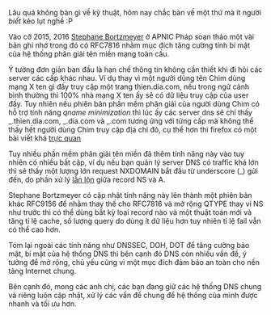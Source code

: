 Lâu quá không bàn gì về kỹ thuật, hôm nay chắc bàn về một thứ mà ít người *biết* kẻo lụt nghề :P

Vào cỡ 2015, 2016 [Stephane Bortzmeyer](https://dblp.org/pid/186/8836.html) ở APNIC Pháp soạn thảo một vài bản ghi nhớ trong đó có RFC7816 nhằm mục đích tăng cường tính bí mật của hệ thống phân giải tên miền mạng toàn cầu. 

Ý tưởng đơn giản ban đầu là hạn chế thông tin không cần thiết khi đi hỏi các server các cấp khác nhau. Ví dụ thay vì một người dùng tên Chim dùng mạng X ten gì đấy truy cập một trang thien.dia.com, nếu trong ngữ cảnh bình thường thì 100% nhà mạng X ten ấy sẽ có dữ liệu truy cập của user đấy. Tuy nhiên nếu phiên bản phần mềm phân giải của người dùng Chim có hỗ trợ tính năng *qname minimization* thì lúc ấy các server dns sẽ chỉ thấy _.thien.dia.com, _.dia.com và _.com tương ứng với từng cấp mà không thể thấy hết người dùng Chim truy cập địa chỉ đó, cụ thể hơn thì firefox có một bài viết khá [trực quan](https://hacks.mozilla.org/2018/05/a-cartoon-intro-to-dns-over-https/)

Tuy nhiều phần mềm phân giải tên miền đã thêm tính năng này vào tuy nhiên có nhiều bất cập, ví dụ nếu bạn quản lý server DNS có traffic khá lớn thì sẽ thấy một lượng lớn request NXDOMAIN bắt đầu từ underscore (_) gửi đến, do phần xử lý [lẫn lộn](https://ns1.com/blog/why-qname-minimization-can-lead-to-increased-nxdomain-responses) giữa record NS và A.

Stephane Bortzmeyer có cập nhật tính năng này lên thành một phiên bản khác RFC9156 để nhằm thay thế cho RFC7816 và mở rộng QTYPE thay vì NS như trước thì có thể dùng bất kỳ loại record nào và một thuật toán mới và tăng tỉ lệ cache, số lượng query do dùng ít dữ liệu hơn tuy nhiên tỉ lệ fail vẫn có thể cao hơn.

Tóm lại ngoài các tính năng như DNSSEC, DOH, DOT để tăng cường bảo mật, bí mật của hệ thống DNS thì bên cạnh đó DNS còn nhiều vấn đề, ý tưởng để mở rộng, chủ yếu cũng vì một mục đích đảm bảo an toàn cho nền tảng Internet chung.

Bên cạnh đó, mong các anh chị, các bạn đang giữ các hệ thống DNS chung và riêng luôn cập nhật, xử lý các vấn đề chung để hệ thống của mình được nhanh và tối ưu hơn.
